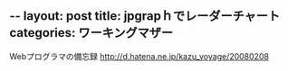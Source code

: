 --
layout: post
title: jpgrapｈでレーダーチャート
categories: ワーキングマザー
--

Webプログラマの備忘録
http://d.hatena.ne.jp/kazu_voyage/20080208
